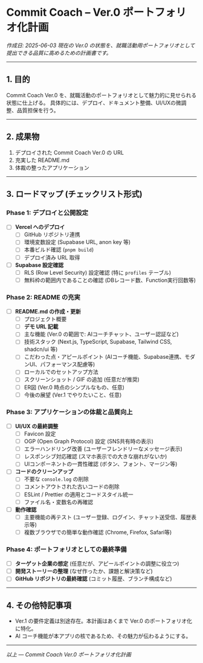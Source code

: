 # Commit Coach – Ver.0 ポートフォリオ化計画

*作成日: 2025-06-03
現在の Ver.0 の状態を、就職活動用ポートフォリオとして提出できる品質に高めるための計画書です。*

---

## 1. 目的

Commit Coach Ver.0 を、就職活動のポートフォリオとして魅力的に見せられる状態に仕上げる。
具体的には、デプロイ、ドキュメント整備、UI/UXの微調整、品質担保を行う。

---

## 2. 成果物

1.  デプロイされた Commit Coach Ver.0 の URL
2.  充実した README.md
3.  体裁の整ったアプリケーション

---

## 3. ロードマップ (チェックリスト形式)

### Phase 1: デプロイと公開設定

*   [ ] **Vercel へのデプロイ**
    *   [ ] GitHub リポジトリ連携
    *   [ ] 環境変数設定 (Supabase URL, anon key 等)
    *   [ ] 本番ビルド確認 (`pnpm build`)
    *   [ ] デプロイ済み URL 取得
*   [ ] **Supabase 設定確認**
    *   [ ] RLS (Row Level Security) 設定確認 (特に `profiles` テーブル)
    *   [ ] 無料枠の範囲内であることの確認 (DBレコード数、Function実行回数等)

### Phase 2: README の充実

*   [ ] **README.md の作成・更新**
    *   [ ] プロジェクト概要
    *   [ ] **デモ URL 記載**
    *   [ ] 主な機能 (Ver.0 の範囲で: AIコーチチャット、ユーザー認証など)
    *   [ ] 技術スタック (Next.js, TypeScript, Supabase, Tailwind CSS, shadcn/ui 等)
    *   [ ] こだわった点・アピールポイント (AIコーチ機能、Supabase連携、モダンUI、パフォーマンス配慮等)
    *   [ ] ローカルでのセットアップ方法
    *   [ ] スクリーンショット / GIF の追加 (任意だが推奨)
    *   [ ] ER図 (Ver.0 時点のシンプルなもの、任意)
    *   [ ] 今後の展望 (Ver.1 でやりたいこと、任意)

### Phase 3: アプリケーションの体裁と品質向上

*   [ ] **UI/UX の最終調整**
    *   [ ] Favicon 設定
    *   [ ] OGP (Open Graph Protocol) 設定 (SNS共有時の表示)
    *   [ ] エラーハンドリング改善 (ユーザーフレンドリーなメッセージ表示)
    *   [ ] レスポンシブ対応確認 (スマホ表示での大きな崩れがないか)
    *   [ ] UIコンポーネントの一貫性確認 (ボタン、フォント、マージン等)
*   [ ] **コードのクリーンアップ**
    *   [ ] 不要な `console.log` の削除
    *   [ ] コメントアウトされた古いコードの削除
    *   [ ] ESLint / Prettier の適用とコードスタイル統一
    *   [ ] ファイル名・変数名の再確認
*   [ ] **動作確認**
    *   [ ] 主要機能の再テスト (ユーザー登録、ログイン、チャット送受信、履歴表示等)
    *   [ ] 複数ブラウザでの簡単な動作確認 (Chrome, Firefox, Safari等)

### Phase 4: ポートフォリオとしての最終準備

*   [ ] **ターゲット企業の想定** (任意だが、アピールポイントの調整に役立つ)
*   [ ] **開発ストーリーの整理** (なぜ作ったか、課題と解決策など)
*   [ ] **GitHub リポジトリの最終確認** (コミット履歴、ブランチ構成など)

---

## 4. その他特記事項

*   Ver.1 の要件定義は別途存在。本計画はあくまで Ver.0 のポートフォリオ化に特化。
*   AI コーチ機能が本アプリの核であるため、その魅力が伝わるようにする。

---

*以上 — Commit Coach Ver.0 ポートフォリオ化計画* 
